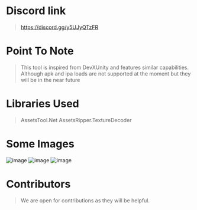 # Discord link
>https://discord.gg/y5UJyQTzFR

# Point To Note
>This tool is inspired from DevXUnity and features similar capabilities.
>Although apk and ipa loads are not supported at the moment but they will be in the near future

# Libraries Used
>AssetsTool.Net
>AssetsRipper.TextureDecoder

# Some Images

![image](https://github.com/user-attachments/assets/27bfc43b-e6c7-44d7-b47e-e2e2960d0e24)
![image](https://github.com/user-attachments/assets/69551e47-2230-4cd6-9f9a-e283159321fa)
![image](https://github.com/user-attachments/assets/5f457c4a-7605-4dff-be49-e9cf57a82a41)


# Contributors
>We are open for contributions as they will be helpful.
